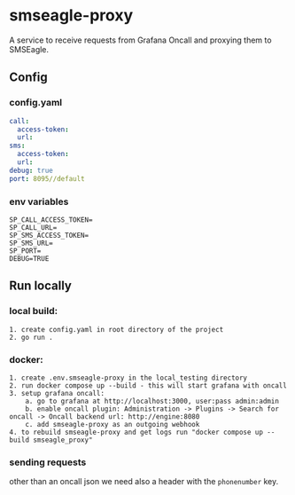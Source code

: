 # smseagle-proxy
A service to receive requests from Grafana Oncall and proxying them to SMSEagle.

## Config
### config.yaml
```yaml
call:
  access-token: 
  url: 
sms:
  access-token: 
  url:  
debug: true
port: 8095//default
```
### env variables
```
SP_CALL_ACCESS_TOKEN=
SP_CALL_URL=
SP_SMS_ACCESS_TOKEN=
SP_SMS_URL=
SP_PORT=
DEBUG=TRUE
```

## Run locally
### local build:
```
1. create config.yaml in root directory of the project
2. go run .
```
### docker:
```
1. create .env.smseagle-proxy in the local_testing directory
2. run docker compose up --build - this will start grafana with oncall
3. setup grafana oncall:
    a. go to grafana at http://localhost:3000, user:pass admin:admin
    b. enable oncall plugin: Administration -> Plugins -> Search for oncall -> Oncall backend url: http://engine:8080
    c. add smseagle-proxy as an outgoing webhook
4. to rebuild smseagle-proxy and get logs run "docker compose up --build smseagle_proxy"
```

### sending requests
other than an oncall json we need also a header with the `phonenumber` key.